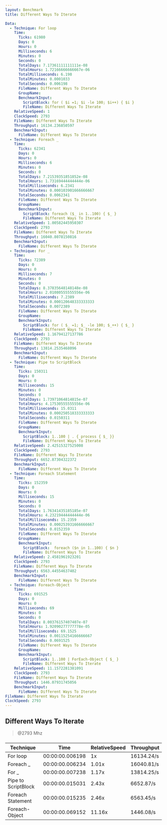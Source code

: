 ```yaml
---
layout: Benchmark
title: Different Ways To Iterate

Data: 
  - Technique: For loop
    Time: 
      Ticks: 61980
      Days: 0
      Hours: 0
      Milliseconds: 6
      Minutes: 0
      Seconds: 0
      TotalDays: 7.17361111111111e-08
      TotalHours: 1.72166666666667e-06
      TotalMilliseconds: 6.198
      TotalMinutes: 0.0001033
      TotalSeconds: 0.006198
      FileName: Different Ways To Iterate
      GroupName: 
      BenchmarkInput: 
        ScriptBlock: for ( $i =1; $i -le 100; $i++) { $i } 
        FileName: Different Ways To Iterate
    RelativeSpeed: 1
    ClockSpeed: 2793
    FileName: Different Ways To Iterate
    Throughput: 16134.236850597
    BenchmarkInput: 
      FileName: Different Ways To Iterate
  - Technique: Foreach _
    Time: 
      Ticks: 62341
      Days: 0
      Hours: 0
      Milliseconds: 6
      Minutes: 0
      Seconds: 0
      TotalDays: 7.21539351851852e-08
      TotalHours: 1.73169444444444e-06
      TotalMilliseconds: 6.2341
      TotalMinutes: 0.000103901666666667
      TotalSeconds: 0.0062341
      FileName: Different Ways To Iterate
      GroupName: 
      BenchmarkInput: 
        ScriptBlock: foreach ($_ in 1..100) { $_ }
        FileName: Different Ways To Iterate
    RelativeSpeed: 1.00582445950307
    ClockSpeed: 2793
    FileName: Different Ways To Iterate
    Throughput: 16040.8078150816
    BenchmarkInput: 
      FileName: Different Ways To Iterate
  - Technique: For _
    Time: 
      Ticks: 72389
      Days: 0
      Hours: 0
      Milliseconds: 7
      Minutes: 0
      Seconds: 0
      TotalDays: 8.37835648148148e-08
      TotalHours: 2.01080555555556e-06
      TotalMilliseconds: 7.2389
      TotalMinutes: 0.000120648333333333
      TotalSeconds: 0.0072389
      FileName: Different Ways To Iterate
      GroupName: 
      BenchmarkInput: 
        ScriptBlock: for ( $_ =1; $_ -le 100; $_++) { $_ } 
        FileName: Different Ways To Iterate
    RelativeSpeed: 1.16794127137786
    ClockSpeed: 2793
    FileName: Different Ways To Iterate
    Throughput: 13814.2535468096
    BenchmarkInput: 
      FileName: Different Ways To Iterate
  - Technique: Pipe to ScriptBlock
    Time: 
      Ticks: 150311
      Days: 0
      Hours: 0
      Milliseconds: 15
      Minutes: 0
      Seconds: 0
      TotalDays: 1.73971064814815e-07
      TotalHours: 4.17530555555556e-06
      TotalMilliseconds: 15.0311
      TotalMinutes: 0.000250518333333333
      TotalSeconds: 0.0150311
      FileName: Different Ways To Iterate
      GroupName: 
      BenchmarkInput: 
        ScriptBlock: 1..100 | . { process { $_ }}
        FileName: Different Ways To Iterate
    RelativeSpeed: 2.42515327525008
    ClockSpeed: 2793
    FileName: Different Ways To Iterate
    Throughput: 6652.87304322372
    BenchmarkInput: 
      FileName: Different Ways To Iterate
  - Technique: Foreach Statement
    Time: 
      Ticks: 152359
      Days: 0
      Hours: 0
      Milliseconds: 15
      Minutes: 0
      Seconds: 0
      TotalDays: 1.76341435185185e-07
      TotalHours: 4.23219444444444e-06
      TotalMilliseconds: 15.2359
      TotalMinutes: 0.000253931666666667
      TotalSeconds: 0.0152359
      FileName: Different Ways To Iterate
      GroupName: 
      BenchmarkInput: 
        ScriptBlock:  foreach ($n in 1..100) { $n }
        FileName: Different Ways To Iterate
    RelativeSpeed: 2.4581961923201
    ClockSpeed: 2793
    FileName: Different Ways To Iterate
    Throughput: 6563.44554637402
    BenchmarkInput: 
      FileName: Different Ways To Iterate
  - Technique: Foreach-Object
    Time: 
      Ticks: 691525
      Days: 0
      Hours: 0
      Milliseconds: 69
      Minutes: 0
      Seconds: 0
      TotalDays: 8.00376157407407e-07
      TotalHours: 1.92090277777778e-05
      TotalMilliseconds: 69.1525
      TotalMinutes: 0.00115254166666667
      TotalSeconds: 0.0691525
      FileName: Different Ways To Iterate
      GroupName: 
      BenchmarkInput: 
        ScriptBlock: 1..100 | ForEach-Object { $_ }
        FileName: Different Ways To Iterate
    RelativeSpeed: 11.1572281381091
    ClockSpeed: 2793
    FileName: Different Ways To Iterate
    Throughput: 1446.07931745056
    BenchmarkInput: 
      FileName: Different Ways To Iterate
FileName: Different Ways To Iterate
ClockSpeed: 2793
---
```

Different Ways To Iterate
-------------------------
> @2793 Mhz


### 


|Technique          |Time           |RelativeSpeed|Throughput|
|-------------------|---------------|-------------|----------|
|For loop           |00:00:00.006198|1x           |16134.24/s|
|Foreach _          |00:00:00.006234|1.01x        |16040.81/s|
|For _              |00:00:00.007238|1.17x        |13814.25/s|
|Pipe to ScriptBlock|00:00:00.015031|2.43x        |6652.87/s |
|Foreach Statement  |00:00:00.015235|2.46x        |6563.45/s |
|Foreach-Object     |00:00:00.069152|11.16x       |1446.08/s |
